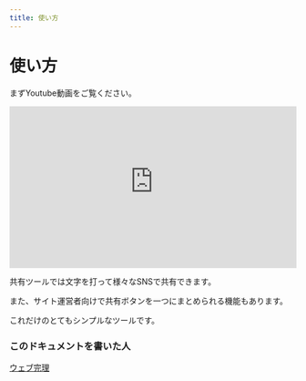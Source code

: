 ```yaml
---
title: 使い方
---
```


# 使い方

まずYoutube動画をご覧ください。

<div class="youtube" style="width: 100%;max-width:560px;aspect-ratio: 16 / 9;">
<iframe width="560" height="315" src="https://www.youtube-nocookie.com/embed/videoseries?si=g0x9NLzk7PK0TzXx&amp;list=PLD5_O6kM3mC5kBGK1VQnsh0XHA1F4vALn" title="YouTube video player" frameborder="0" allow="accelerometer; autoplay; clipboard-write; encrypted-media; gyroscope; picture-in-picture; web-share" referrerpolicy="strict-origin-when-cross-origin" allowfullscreen style="width:100%;height:100%;"></iframe>
</div>

共有ツールでは文字を打って様々なSNSで共有できます。

また、サイト運営者向けで共有ボタンを一つにまとめられる機能もあります。

これだけのとてもシンプルなツールです。

### このドキュメントを書いた人

[ウェブ完理](https://webfullsympathy.github.io)
